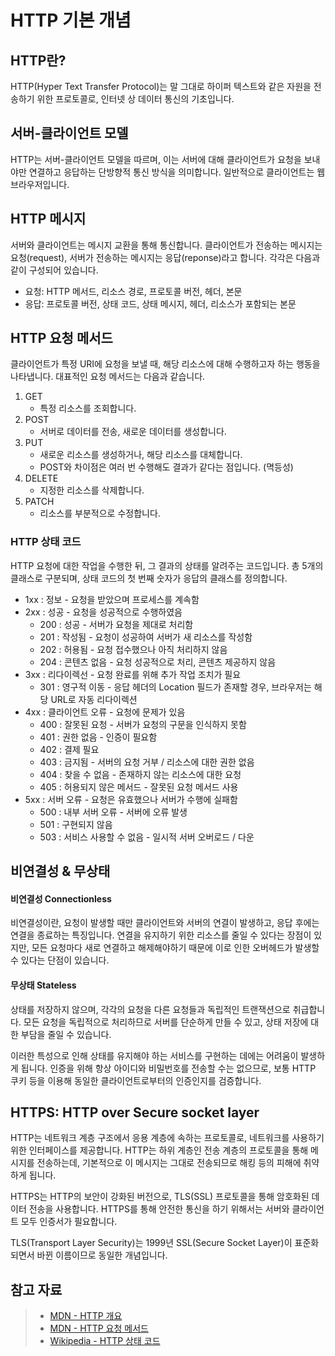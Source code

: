 # HTTP 기본 개념

## HTTP란?

HTTP(Hyper Text Transfer Protocol)는 말 그대로 하이퍼 텍스트와 같은 자원을 전송하기 위한 프로토콜로, 인터넷 상 데이터 통신의 기초입니다. 

## 서버-클라이언트 모델

HTTP는 서버-클라이언트 모델을 따르며, 이는 서버에 대해 클라이언트가 요청을 보내야만 연결하고 응답하는 단방향적 통신 방식을 의미합니다. 일반적으로 클라이언트는 웹 브라우저입니다. 

## HTTP 메시지

서버와 클라이언트는 메시지 교환을 통해 통신합니다. 클라이언트가 전송하는 메시지는 요청(request), 서버가 전송하는 메시지는 응답(reponse)라고 합니다. 각각은 다음과 같이 구성되어 있습니다.

- 요청: HTTP 메서드, 리소스 경로, 프로토콜 버전, 헤더, 본문
- 응답: 프로토콜 버전, 상태 코드, 상태 메시지, 헤더, 리소스가 포함되는 본문

## HTTP 요청 메서드

클라이언트가 특정 URI에 요청을 보낼 때, 해당 리소스에 대해 수행하고자 하는 행동을 나타냅니다.
대표적인 요청 메서드는 다음과 같습니다.

1. GET
   - 특정 리소스를 조회합니다.
2. POST
   - 서버로 데이터를 전송, 새로운 데이터를 생성합니다.
3. PUT
   - 새로운 리소스를 생성하거나, 해당 리소스를 대체합니다.
   - POST와 차이점은 여러 번 수행해도 결과가 같다는 점입니다. (멱등성)
4. DELETE
   - 지정한 리소스를 삭제합니다.
5. PATCH
   - 리소스를 부분적으로 수정합니다. 

### HTTP 상태 코드

HTTP 요청에 대한 작업을 수행한 뒤, 그 결과의 상태를 알려주는 코드입니다.
총 5개의 클래스로 구분되며, 상태 코드의 첫 번째 숫자가 응답의 클래스를 정의합니다.

- 1xx : 정보 - 요청을 받았으며 프로세스를 계속함
- 2xx : 성공 - 요청을 성공적으로 수행하였음
  - 200 : 성공 - 서버가 요청을 제대로 처리함
  - 201 : 작성됨 - 요청이 성공하여 서버가 새 리소스를 작성함
  - 202 : 허용됨 - 요청 접수했으나 아직 처리하지 않음
  - 204 : 콘텐츠 없음 - 요청 성공적으로 처리, 콘텐츠 제공하지 않음
- 3xx : 리다이렉선 - 요청 완료를 위해 추가 작업 조치가 필요
  - 301 : 영구적 이동 - 응답 헤더의 Location 필드가 존재할 경우, 브라우저는 해당 URL로 자동 리다이렉션
- 4xx : 클라이언트 오류 - 요청에 문제가 있음
  - 400 : 잘못된 요청 - 서버가 요청의 구문을 인식하지 못함
  - 401 : 권한 없음 - 인증이 필요함
  - 402 : 결제 필요
  - 403 : 금지됨 - 서버의 요청 거부 / 리소스에 대한 권한 없음
  - 404 : 찾을 수 없음 - 존재하지 않는 리소스에 대한 요청
  - 405 : 허용되지 않은 메서드 - 잘못된 요청 메서드 사용
- 5xx : 서버 오류 - 요청은 유효했으나 서버가 수행에 실패함
  - 500 : 내부 서버 오류 - 서버에 오류 발생
  - 501 : 구현되지 않음
  - 503 : 서비스 사용할 수 없음 - 일시적 서버 오버로드 / 다운

## 

## 비연결성 & 무상태

#### 비연결성 Connectionless

비연결성이란, 요청이 발생할 때만 클라이언트와 서버의 연결이 발생하고, 응답 후에는 연결을 종료하는 특징입니다. 연결을 유지하기 위한 리소스를 줄일 수 있다는 장점이 있지만, 모든 요청마다 새로 연결하고 해제해야하기 때문에 이로 인한 오버헤드가 발생할 수 있다는 단점이 있습니다.

#### 무상태 Stateless

상태를 저장하지 않으며, 각각의 요청을 다른 요청들과 독립적인 트랜잭션으로 취급합니다. 모든 요청을 독립적으로 처리하므로 서버를 단순하게 만들 수 있고, 상태 저장에 대한 부담을 줄일 수 있습니다. 

이러한 특성으로 인해 상태를 유지해야 하는 서비스를 구현하는 데에는 어려움이 발생하게 됩니다. 인증을 위해 항상 아이디와 비밀번호를 전송할 수는 없으므로, 보통 HTTP 쿠키 등을 이용해 동일한 클라이언트로부터의 인증인지를 검증합니다.

## HTTPS: HTTP over Secure socket layer

HTTP는 네트워크 계층 구조에서 응용 계층에 속하는 프로토콜로, 네트워크를 사용하기 위한 인터페이스를 제공합니다. HTTP는 하위 계층인 전송 계층의 프로토콜을 통해 메시지를 전송하는데, 기본적으로 이 메시지는 그대로 전송되므로 해킹 등의 피해에 취약하게 됩니다. 

HTTPS는 HTTP의 보안이 강화된 버전으로, TLS(SSL) 프로토콜을 통해 암호화된 데이터 전송을 사용합니다. HTTPS를 통해 안전한 통신을 하기 위해서는 서버와 클라이언트 모두 인증서가 필요합니다.

TLS(Transport Layer Security)는 1999년 SSL(Secure Socket Layer)이 표준화되면서 바뀐 이름이므로 동일한 개념입니다.



## 참고 자료

>- [MDN - HTTP 개요](https://developer.mozilla.org/ko/docs/Web/HTTP/Overview#http%EC%9D%98_%EA%B8%B0%EC%B4%88%EC%A0%81%EC%9D%B8_%EC%B8%A1%EB%A9%B4)
>- [MDN - HTTP 요청 메서드](https://developer.mozilla.org/ko/docs/Web/HTTP/Methods)
>- [Wikipedia - HTTP 상태 코드](https://ko.wikipedia.org/wiki/HTTP_%EC%83%81%ED%83%9C_%EC%BD%94%EB%93%9C)